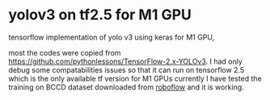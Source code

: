 # yolov3 on tf2.5 for M1 GPU
tensorflow implementation of yolo v3 using keras for M1 GPU, 

most the codes were copied from https://github.com/pythonlessons/TensorFlow-2.x-YOLOv3. I had only debug some compatabilities issues so that it can run on tensorflow 2.5 which is the only available tf version for M1 GPUs currently
I have tested the training on BCCD dataset downloaded from <a href="https://public.roboflow.com/object-detection/bccd">roboflow</a> and it is working.
